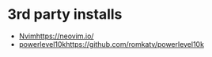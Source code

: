 # 3rd party installs
- [Nvim](https://neovim.io/)https://neovim.io/
- [powerlevel10k](https://github.com/romkatv/powerlevel10k)https://github.com/romkatv/powerlevel10k
